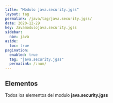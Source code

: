 ```yaml
---
title: "Módulo java.security.jgss"
layout: tag
permalink: /java/tag/java.security.jgss/
date: 2020-12-29
key: Javamodulojava.security.jgss
sidebar: 
  nav: java
aside: 
  toc: true
pagination: 
  enabled: true
  tag: "java.security.jgss"
  permalink: /:num/
---
```


<h2>Elementos</h2>
Todos los elementos del modulo <strong>java.security.jgss</strong>
